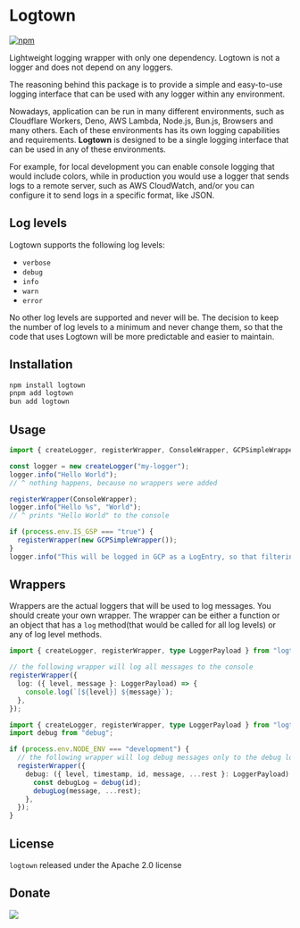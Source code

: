 # Logtown

[![npm](https://img.shields.io/npm/v/logtown?color=0000ff&label=npm&labelColor=000)](https://npmjs.com/package/logtown)

Lightweight logging wrapper with only one dependency. Logtown is not a logger and does not depend on any loggers.

The reasoning behind this package is to provide a simple and easy-to-use logging interface that can be used with any logger within any environment.

Nowadays, application can be run in many different environments, such as Cloudflare Workers, Deno, AWS Lambda, Node.js, Bun.js, Browsers and many others. Each of these environments has its own logging capabilities and requirements. **Logtown** is designed to be a single logging interface that can be used in any of these environments.

For example, for local development you can enable console logging that would include colors, while in production you would use a logger that sends logs to a remote server, such as AWS CloudWatch, and/or you can configure it to send logs in a specific format, like JSON.

## Log levels

Logtown supports the following log levels:

- `verbose`
- `debug`
- `info`
- `warn`
- `error`

No other log levels are supported and never will be. The decision to keep the number of log levels to a minimum and never change them, so that the code that uses Logtown will be more predictable and easier to maintain.

## Installation

```bash
npm install logtown
pnpm add logtown
bun add logtown
```

## Usage

```typescript
import { createLogger, registerWrapper, ConsoleWrapper, GCPSimpleWrapper } from "logtown";

const logger = new createLogger("my-logger");
logger.info("Hello World");
// ^ nothing happens, because no wrappers were added

registerWrapper(ConsoleWrapper);
logger.info("Hello %s", "World");
// ^ prints "Hello World" to the console

if (process.env.IS_GSP === "true") {
  registerWrapper(new GCPSimpleWrapper());
}
logger.info("This will be logged in GCP as a LogEntry, so that filtering can be done in GCP Logs Explorer");
```

## Wrappers

Wrappers are the actual loggers that will be used to log messages. You should create your own wrapper. The wrapper can be either a function or an object that has a `log` method(that would be called for all log levels) or any of log level methods.

```typescript
import { createLogger, registerWrapper, type LoggerPayload } from "logtown";

// the following wrapper will log all messages to the console
registerWrapper({
  log: ({ level, message }: LoggerPayload) => {
    console.log(`[${level}] ${message}`);
  },
});
```

```typescript
import { createLogger, registerWrapper, type LoggerPayload } from "logtown";
import debug from "debug";

if (process.env.NODE_ENV === "development") {
  // the following wrapper will log debug messages only to the debug logger
  registerWrapper({
    debug: ({ level, timestamp, id, message, ...rest }: LoggerPayload) => {
      const debugLog = debug(id);
      debugLog(message, ...rest);
    },
  });
}
```

## License

`logtown` released under the Apache 2.0 license

## Donate

[![](https://img.shields.io/static/v1?label=UNITED24&message=support%20Ukraine&color=blue)](https://u24.gov.ua/)
